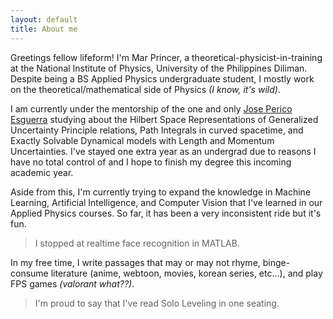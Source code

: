 ```yaml
---
layout: default
title: About me
---
```



Greetings fellow lifeform! I'm Mar Princer, a theoretical-physicist-in-training at the National Institute of Physics, University of the Philippines Diliman. Despite being a BS Applied Physics undergraduate student, I mostly work on the theoretical/mathematical side of Physics *(I know, it's wild)*.

I am currently under the mentorship of the one and only [Jose Perico Esguerra](http://nip.upd.edu.ph/profiles/jose-perico-esguerra/) studying about the Hilbert Space Representations of Generalized Uncertainty Principle relations, Path Integrals in curved spacetime, and Exactly Solvable Dynamical models with Length and Momentum Uncertainties. I've stayed one extra year as an undergrad due to reasons I have no total control of and I hope to finish my degree this incoming academic year.

Aside from this, I'm currently trying to expand the knowledge in Machine Learning, Artificial Intelligence, and Computer Vision that I've learned in our Applied Physics courses. So far, it has been a very inconsistent ride but it's fun. 

> I stopped at realtime face recognition in MATLAB.

In my free time, I write passages that may or may not rhyme, binge-consume literature (anime, webtoon, movies, korean series, etc...), and play FPS games *(valorant what??)*.

> I'm proud to say that I've read Solo Leveling in one seating. 